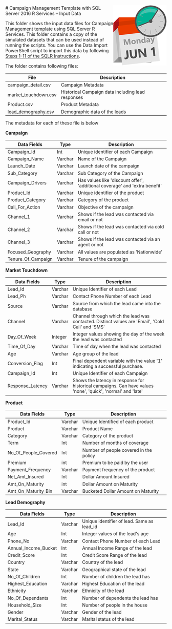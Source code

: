 <img src="../Resources/Images/management.png" align="right">
# Campaign Management Template with SQL Server 2016 R Services – Input Data

This folder shows the input data files for Campaign Management template using SQL Server R Services. This folder contains a copy of the simulated datasets that can be used instead of running the scripts.  You can use the  Data Import PowerShell script to import this data by following [Steps 1-11 of the SQLR Instructions](../Resources/Instructions/SQLR_Instructions.md).

The folder contains following files:

| File | Description |
| --- | --- |
| campaign\_detail.csv | Campaign Metadata |
| market\_touchdown.csv | Historical Campaign data including lead responses |
| Product.csv | Product Metadata |
| lead\_demography.csv | Demographic data of the leads |

The metadata for each of these file is below

**Campaign**

| Data Fields | Type | Description |
| --- | --- | --- |
| Campaign\_Id | Int | Unique identifier of each Campaign |
| Campaign\_Name | Varchar | Name of the Campaign |
| Launch\_Date | Varchar | Launch date of the campaign |
| Sub\_Category | Varchar | Sub Category of the Campaign |
| Campaign\_Drivers | Varchar | Has values like &#39;discount offer&#39;, &#39;additional coverage&#39; and &#39;extra benefit&#39; |
| Product\_Id | Varchar | Unique identifier of the product |
| Product\_Category | Varchar | Category of the product |
| Call\_For\_Action | Varchar | Objective of the campaign |
| Channel\_1 | Varchar | Shows if the lead was contacted via email or not |
| Channel\_2 | Varchar | Shows if the lead was contacted via cold call or not |
| Channel\_3 | Varchar | Shows if the lead was contacted via an agent or not |
| Focused\_Geography | Varchar | All values are populated as &#39;Nationwide&#39; |
| Tenure\_Of\_Campaign | Varchar | Tenure of the campaign |


**Market Touchdown**

| Data Fields | Type | Description |
| --- | --- | --- |
| Lead\_Id | Varchar | Unique Identifier of each Lead |
| Lead\_Ph | Varchar | Contact Phone Number of each Lead |
| Source | Varchar | Source from which the lead came into the database |
| Channel | Varchar | Channel through which the lead was contacted. Distinct values are &#39;Email&#39;, &#39;Cold Call&#39; and &#39;SMS&#39; |
| Day\_Of\_Week | Integer | Integer values showing the day of the week the lead was contacted |
| Time\_Of\_Day | Varchar | Time of day when the lead was contacted |
| Age | Varchar | Age group of the lead |
| Conversion\_Flag | Int | Final dependent variable with the value &#39;1&#39; indicating a successful purchase. |
| Campaign\_Id | Int | Unique Identifier of each Campaign |
| Response\_Latency | Varchar | Shows the latency in response for historical campaigns. Can have values &#39;none&#39;, &#39;quick&#39;, &#39;normal&#39; and &#39;late&#39; |

**Product**

| Data Fields | Type | Description |
| --- | --- | --- |
| Product\_Id | Varchar | Unique Identified of each product |
| Product | Varchar | Product Name |
| Category | Varchar | Category of the product |
| Term | Int | Number of months of coverage |
| No\_Of\_People\_Covered | Int | Number of people covered in the policy |
| Premium | int | Premium to be paid by the user |
| Payment\_Frequency | Varchar | Payment frequency of the product |
| Net\_Amt\_Insured | Int | Dollar Amount Insured |
| Amt\_On\_Maturity | int | Dollar Amount on Maturity |
| Amt\_On\_Maturity\_Bin | Varchar | Bucketed Dollar Amount on Maturity |

**Lead Demography**

| Data Fields | Type | Description |
| --- | --- | --- |
| Lead\_Id | Varchar | Unique identifier of lead. Same as lead\_id |
| Age | Int | Integer values of the lead&#39;s age |
| Phone\_No | Varchar | Contact Phone Number of each Lead |
| Annual\_Income\_Bucket | Int | Annual Income Range of the lead   |
| Credit\_Score | Int | Credit Score Range of the lead |
| Country | Varchar | Country of the lead |
| State | Varchar | Geographical state of the lead |
| No\_Of\_Children | Int | Number of children the lead has |
| Highest\_Education | Varchar | Highest Education of the lead |
| Ethnicity | Varchar | Ethnicity of the lead |
| No\_Of\_Dependants | Int | Number of dependents the lead has |
| Household\_Size | Int | Number of people in the house |
| Gender | Varchar | Gender of the lead |
| Marital\_Status | Varchar | Marital status of the lead |
